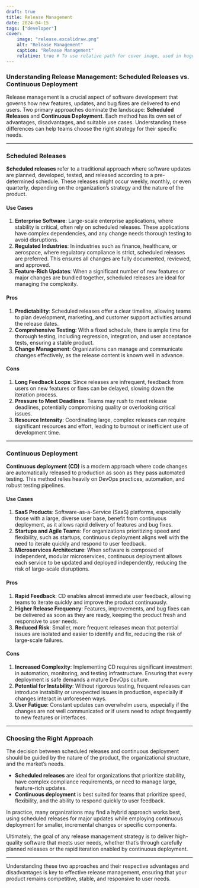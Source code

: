 ```yaml
---
draft: true
title: Release Management
date: 2024-04-15
tags: ["developer"]
cover:
    image: "release.excalidraw.png"
    alt: "Release Management"
    caption: "Release Management"
    relative: true # To use relative path for cover image, used in hugo Page-bundles
---
```

### Understanding Release Management: Scheduled Releases vs. Continuous Deployment

Release management is a crucial aspect of software development that governs how new features, updates, and bug fixes are delivered to end users. Two primary approaches dominate the landscape: **Scheduled Releases** and **Continuous Deployment**. Each method has its own set of advantages, disadvantages, and suitable use cases. Understanding these differences can help teams choose the right strategy for their specific needs.

---

### Scheduled Releases

**Scheduled releases** refer to a traditional approach where software updates are planned, developed, tested, and released according to a pre-determined schedule. These releases might occur weekly, monthly, or even quarterly, depending on the organization’s strategy and the nature of the product.

#### **Use Cases**

1. **Enterprise Software**: Large-scale enterprise applications, where stability is critical, often rely on scheduled releases. These applications have complex dependencies, and any change needs thorough testing to avoid disruptions.
2. **Regulated Industries**: In industries such as finance, healthcare, or aerospace, where regulatory compliance is strict, scheduled releases are preferred. This ensures all changes are fully documented, reviewed, and approved.
3. **Feature-Rich Updates**: When a significant number of new features or major changes are bundled together, scheduled releases are ideal for managing the complexity.

#### **Pros**

1. **Predictability**: Scheduled releases offer a clear timeline, allowing teams to plan development, marketing, and customer support activities around the release dates.
2. **Comprehensive Testing**: With a fixed schedule, there is ample time for thorough testing, including regression, integration, and user acceptance tests, ensuring a stable product.
3. **Change Management**: Organizations can manage and communicate changes effectively, as the release content is known well in advance.

#### **Cons**

1. **Long Feedback Loops**: Since releases are infrequent, feedback from users on new features or fixes can be delayed, slowing down the iteration process.
2. **Pressure to Meet Deadlines**: Teams may rush to meet release deadlines, potentially compromising quality or overlooking critical issues.
3. **Resource Intensity**: Coordinating large, complex releases can require significant resources and effort, leading to burnout or inefficient use of development time.

---

### Continuous Deployment

**Continuous deployment (CD)** is a modern approach where code changes are automatically released to production as soon as they pass automated testing. This method relies heavily on DevOps practices, automation, and robust testing pipelines.

#### **Use Cases**

1. **SaaS Products**: Software-as-a-Service (SaaS) platforms, especially those with a large, diverse user base, benefit from continuous deployment, as it allows rapid delivery of features and bug fixes.
2. **Startups and Agile Teams**: For organizations prioritizing speed and flexibility, such as startups, continuous deployment aligns well with the need to iterate quickly and respond to user feedback.
3. **Microservices Architecture**: When software is composed of independent, modular microservices, continuous deployment allows each service to be updated and deployed independently, reducing the risk of large-scale disruptions.

#### **Pros**

1. **Rapid Feedback**: CD enables almost immediate user feedback, allowing teams to iterate quickly and improve the product continuously.
2. **Higher Release Frequency**: Features, improvements, and bug fixes can be delivered as soon as they are ready, keeping the product fresh and responsive to user needs.
3. **Reduced Risk**: Smaller, more frequent releases mean that potential issues are isolated and easier to identify and fix, reducing the risk of large-scale failures.

#### **Cons**

1. **Increased Complexity**: Implementing CD requires significant investment in automation, monitoring, and testing infrastructure. Ensuring that every deployment is safe demands a mature DevOps culture.
2. **Potential for Instability**: Without rigorous testing, frequent releases can introduce instability or unexpected issues in production, especially if changes interact in unforeseen ways.
3. **User Fatigue**: Constant updates can overwhelm users, especially if the changes are not well communicated or if users need to adapt frequently to new features or interfaces.

---

### Choosing the Right Approach

The decision between scheduled releases and continuous deployment should be guided by the nature of the product, the organizational structure, and the market’s needs.

- **Scheduled releases** are ideal for organizations that prioritize stability, have complex compliance requirements, or need to manage large, feature-rich updates.
- **Continuous deployment** is best suited for teams that prioritize speed, flexibility, and the ability to respond quickly to user feedback.

In practice, many organizations may find a hybrid approach works best, using scheduled releases for major updates while employing continuous deployment for smaller, incremental changes or specific components.

Ultimately, the goal of any release management strategy is to deliver high-quality software that meets user needs, whether that’s through carefully planned releases or the rapid iteration enabled by continuous deployment.

---

Understanding these two approaches and their respective advantages and disadvantages is key to effective release management, ensuring that your product remains competitive, stable, and responsive to user needs.
